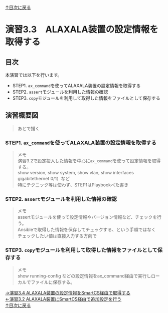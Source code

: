 [↑目次に戻る](/README.md)
<br>
# 演習3.3　ALAXALA装置の設定情報を取得する

## 目次
本演習では以下を行います。 
- STEP1. <code>ax_command</code>を使ってALAXALA装置の設定情報を取得する
- STEP2. <code>assert</code>モジュールを利用した情報の確認
- STEP3. <code>copy</code>モジュールを利用して取得した情報をファイルとして保存する


## 演習概要図

> あとで描く


### STEP1. <code>ax_command</code>を使ってALAXALA装置の設定情報を取得する

> メモ  
> 演習3.2で設定投入した情報を中心に<code>ax_command</code>を使って設定情報を取得する。  
> show version, show system, show vlan, show interfaces gigabitethernet 0/1）など  
> 特にテクニック等は使わず、STEP1はPlaybookべた書き  

### STEP2. <code>assert</code>モジュールを利用した情報の確認

> メモ  
> assertモジュールを使って設定情報やバージョン情報など、チェックを行う。  
> Ansibleで取得した情報を保存してチェックする、という手順ではなく  
> チェックしたい値は直接入力する方向で

### STEP3. <code>copy</code>モジュールを利用して取得した情報をファイルとして保存する

> メモ  
> show running-config などの設定情報をax_command経由で実行しローカルでファイルに保存する。




[→演習3.4 ALAXALA装置の設定情報をSmartCS経由で取得する](/3.4-setting_of_alaxala_device_via_smartcs.md)  
[←演習3.2 ALAXALA装置にSmartCS経由で追加設定を行う](/3.2-additional_setup_the_alaxala_device_via_smartcs.md)    
[↑目次に戻る](/README.md)
